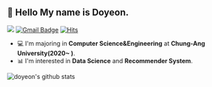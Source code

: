 ## 👋 Hello My name is Doyeon.  

</a> <a href="https://instagram.com/doyeon__20"> <img src="http://img.shields.io/badge/-Instagram-E4405F?style=flat&logo=Instagram&logoColor=white"></a>
[![Gmail Badge](https://img.shields.io/badge/Gmail-d14836?style=flat-square&logo=Gmail&logoColor=white&link=mailto:doyeon010420@gmail.com)](mailto:doyeon010420@gmail.com)
[![Hits](https://hits.seeyoufarm.com/api/count/incr/badge.svg?url=https%3A%2F%2Fgithub.com%2FDoyeonLim&count_bg=%2379C83D&title_bg=%23555555&icon=&icon_color=%23E7E7E7&title=hits&edge_flat=false)](https://hits.seeyoufarm.com)

- 💻 I'm majoring in **Computer Science&Engineering** at **Chung-Ang University(2020~ )**.  
- 📊 I'm interested in **Data Science** and **Recommender System**.

![doyeon's github stats](https://github-readme-stats.vercel.app/api?username=DoyeonLim) 





<!--
**DoyeonLim/DoyeonLim** is a ✨ _special_ ✨ repository because its `README.md` (this file) appears on your GitHub profile.

Here are some ideas to get you started:

- 🔭 I’m currently working on ...
- 🌱 I’m currently learning ...
- 👯 I’m looking to collaborate on ...
- 🤔 I’m looking for help with ...
- 💬 Ask me about ...
- 📫 How to reach me: ...
- 😄 Pronouns: ...
- ⚡ Fun fact: ...
-->

